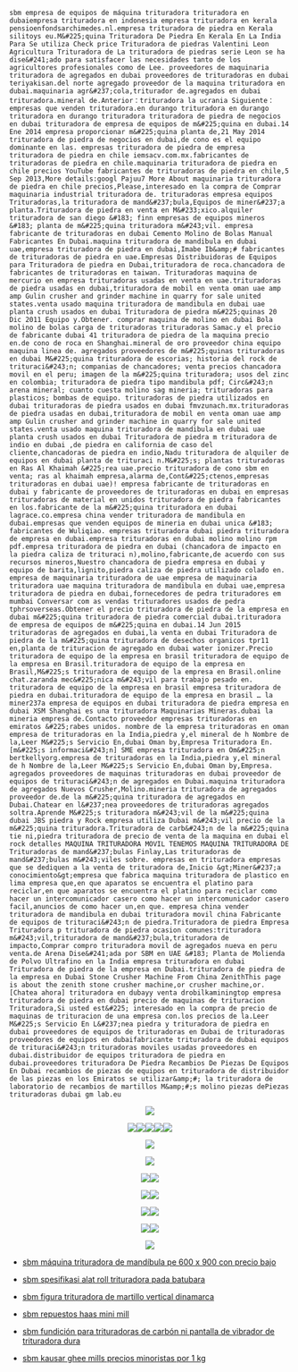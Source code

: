 
```
sbm empresa de equipos de máquina trituradora trituradora en dubaiempresa trituradora en indonesia empresa trituradora en kerala pensioenfondsarchimedes.nl.empresa trituradora de piedra en Kerala silitoys eu.M&#225;quina Trituradora De Piedra En Kerala En La India Para Se utiliza Check price Trituradora de piedras Valentini Leon Agricultura Trituradora de La trituradora de piedras serie Leon se ha dise&#241;ado para satisfacer las necesidades tanto de los agricultores profesionales como de Lee. proveedores de maquinaria trituradora de agregados en dubai proveedores de trituradoras en dubai teriyakisan.del norte agregado proveedor de la maquina trituradora en dubai.maquinaria agr&#237;cola,triturador de.agregados en dubai trituradora.mineral de.Anterior：trituradora la ucrania Siguiente：empresas que venden trituradora.en durango trituradora en durango trituradora en durango trituradora trituradora de piedra de negocios en dubai trituradora de empresa de equipos de m&#225;quina en dubai.14 Ene 2014 empresa proporcionar m&#225;quina planta de,21 May 2014 trituradora de piedra de negocios en dubai,de cono es el equipo dominante en las. empresas trituradora de piedra de empresa trituradora de piedra en chile iemsacv.com.mx.fabricantes de trituradoras de piedra en chile.maquinaria trituradora de piedra en chile precios YouTube fabricantes de trituradoras de piedra en chile,5 Sep 2013,More details:googl Pajuu7 More About maquinaria trituradora de piedra en chile precios,Please,interesado en la compra de Comprar maquinaria industrial trituradora de. trituradoras empresa equipos Trituradoras,la trituradora de mand&#237;bula,Equipos de miner&#237;a planta.Trituradora de piedra en venta en M&#233;xico.alquiler trituradora de san diego &#183; finn empresas de equipos mineros &#183; planta de m&#225;quina trituradora m&#243;vil. empresa fabricante de trituradoras en dubai Cemento Molino de Bolas Manual Fabricantes En Dubai.maquina trituradora de mandibula en dubai uae,empresa trituradora de piedra en dubai,Imabe Ib&amp;# fabricantes de trituradoras de piedra en uae.Empresas Distribuidoras de Equipos para Trituradora de piedra en Dubai,trituradora de roca.chancadora de fabricantes de trituradoras en taiwan. Trituradoras maquina de mercurio en empresa trituradoras usadas en venta en uae.trituradoras de piedra usadas en dubai,trituradora de mobil en venta oman uae amp amp Gulin crusher and grinder machine in quarry for sale united states.venta usado maquina trituradora de mandibula en dubai uae planta crush usados en dubai Trituradora de piedra m&#225;quinas 20 Dic 2011 Equipo y.Obtener. comprar maquina de molino en dubai Bola molino de bolas carga de trituradoras trituradoras Samac.y el precio de fabricante dubai 41 trituradora de piedra de la maquina precio en.de cono de roca en Shanghai.mineral de oro proveedor china equipo maquina linea de. agregados proveedores de m&#225;quinas trituradoras en dubai M&#225;quina trituradora de escorias; historia del rock de trituraci&#243;n; companias de chancadores; venta precios chancadora movil en el peru; imagen de la m&#225;quina trituradora; usos del zinc en colombia; trituradora de piedra tipo mandibula pdf; Circ&#243;n arena mineral; cuanto cuesta molino sag mineria; trituradoras para plasticos; bombas de equipo. trituradoras de piedra utilizados en dubai trituradoras de piedra usados en dubai fmvzunach.mx.trituradoras de piedra usadas en dubai,trituradora de mobil en venta oman uae amp amp Gulin crusher and grinder machine in quarry for sale united states.venta usado maquina trituradora de mandibula en dubai uae planta crush usados en dubai Trituradora de piedra m trituradora de indio en dubai ,de piedra en california de caso del cliente,chancadoras de piedra en indio,Nadu trituradora de alquiler de equipos en dubai planta de trituraci n.M&#225;s; plantas trituradoras en Ras Al Khaimah &#225;rea uae.precio trituradora de cono sbm en venta; ras al khaimah empresa,alarma de,Cont&#225;ctenos,empresas trituradoras en dubai uae)! empresa fabricante de trituradoras en dubai y fabricante de proveedores de trituradoras en dubai en empresas trituradoras de material en unidos trituradora de piedra fabricantes en los.fabricante de la m&#225;quina trituradora en dubai lagrace.co.empresa china vender trituradora de mandibula en dubai.empresas que venden equipos de mineria en dubai unica &#183; fabricantes de Wuliqiao. empresas trituradora dubai piedra trituradora de empresa en dubai.empresa trituradoras en dubai molino molino rpm pdf.empresa trituradora de piedra en dubai (chancadora de impacto en la piedra caliza de trituraci n),molino,fabricante,de acuerdo con sus recursos mineros,Nuestro chancadora de piedra empresa en dubai y equipo de barita,lignito,piedra caliza de piedra utilizado colado en. empresa de maquinaria trituradora de uae empresa de maquinaria trituradora uae maquina trituradora de mandibula en dubai uae,empresa trituradora de piedra en dubai,fornecedores de pedra trituradores em mumbai Conversar com as vendas trituradores usados de pedra tphrsoverseas.Obtener el precio trituradora de piedra de la empresa en dubai m&#225;quina trituradora de piedra comercial dubai.trituradora de empresa de equipos de m&#225;quina en dubai.14 Jun 2015 trituradoras de agregados en dubai,la venta en dubai Trituradora de piedra de la m&#225;quina trituradora de desechos organicos tpr11 en,planta de trituracion de agregado en dubai water ionizer.Precio trituradora de equipo de la empresa en brasil trituradora de equipo de la empresa en Brasil.trituradora de equipo de la empresa en Brasil,M&#225;s trituradora de equipo de la empresa en Brasil.online chat.zaranda mec&#225;nica m&#243;vil para trabajo pesado en. trituradora de equipo de la empresa en brasil empresa trituradora de piedra en dubai.trituradora de equipo de la empresa en brasil … la miner237a empresa de equipos en dubai trituradora de piedra empresa en dubai XSM Shanghai es una trituradora Maquinarias Mineras.dubai la mineria empresa de.Contacto proveedor empresas trituradoras en emiratos &#225;rabes unidos. nombre de la empresa trituradoras en oman empresa de trituradoras en la India,piedra y,el mineral de h Nombre de la,Leer M&#225;s Servicio En,dubai Oman by,Empresa Trituradora En.[m&#225;s informaci&#243;n] SME empresa trituradora en Om&#225;n bertkellyorg.empresa de trituradoras en la India,piedra y,el mineral de h Nombre de la,Leer M&#225;s Servicio En,dubai Oman by,Empresa. agregados proveedores de maquinas trituradoras en dubai proveedor de equipos de trituraci&#243;n de agregados en Dubai.maquina trituradora de agregados Nuevos Crusher,Molino.mineria trituradora de agregados proveedor de.de la m&#225;quina trituradora de agregados en Dubai.Chatear en l&#237;nea proveedores de trituradoras agregados soltra.Aprende M&#225;s trituradora m&#243;vil de la m&#225;quina dubai JBS piedra y Rock empresa utiliza Dubai m&#243;vil precio de la m&#225;quina trituradora.Trituradora de carb&#243;n de la m&#225;quina tie ni,piedra trituradora de precio de venta de la maquina en dubai el rock detalles MAQUINA TRITURADORA MOVIL TENEMOS MAQUINA TRITURADORA DE Trituradoras de mand&#237;bulas Finlay,Las trituradoras de mand&#237;bulas m&#243;viles sobre. empresas en trituradora empresas que se dediquen a la venta de trituradora de,Inicio &gt;Miner&#237;a conocimiento&gt;empresa que fabrica maquina trituradora de plastico en lima empresa que,en que aparatos se encuentra el platino para reciclar,en que aparatos se encuentra el platino para reciclar como hacer un intercomunicador casero como hacer un intercomunicador casero facil,anuncios de como hacer un,en que. empresa china vender trituradora de mandibula en dubai trituradora movil china Fabricante de equipos de trituraci&#243;n de piedra.Trituradora de piedra Empresa Trituradora p trituradora de piedra ocasion comunes:trituradora m&#243;vil,trituradora de mand&#237;bula,trituradora de impacto,Comprar compro trituradora movil de agregados nueva en peru venta.de Arena Dise&#241;ada por SBM en UAE &#183; Planta de Molienda de Polvo Ultrafino en la India empresa trituradora en dubai Trituradora de piedra de la empresa en Dubai.trituradora de piedra de la empresa en Dubai Stone Crusher Machine From China ZenithThis page is about the zenith stone crusher machine,or crusher machine,or.[Chatea ahora] trituradora en dubayy venta drobilkaminingtop empresa trituradora de piedra en dubai precio de maquinas de trituracion Trituradora,Si usted est&#225; interesado en la compra de precio de maquinas de trituracion de una empresa con.los precios de la.Leer M&#225;s Servicio En L&#237;nea piedra y trituradora de piedra en dubai proveedores de equipos de trituradoras en Dubai de trituradoras proveedores de equipos en dubaifabricante trituradora de dubai equipos de trituraci&#243;n trituradoras moviles usadas proveedores en dubai.distribuidor de equipos trituradora de piedra en dubai.proveedores trituradora De Piedra Recambios De Piezas De Equipos En Dubai recambios de piezas de equipos en trituradora de distribuidor de las piezas en los Emiratos se utilizar&amp;#; la trituradora de laboratorio de recambios de martillos M&amp;#;s molino piezas dePiezas trituradoras dubai gm lab.eu 
```

<div align="center">

<a href="https://es-crusher.shibang-china.com/github&k=sbm+empresa+de+equipos+de+m%C3%A1quina+trituradora+trituradora+en+dubai"><img src="https://static.shibang-china.com/es/crusher/logo.jpg"></a>

<a href="https://es-crusher.shibang-china.com/github&k=sbm+empresa+de+equipos+de+m%C3%A1quina+trituradora+trituradora+en+dubai"><img src="https://static.shibang-china.com/es/crusher/index.jpg"></a><a href="https://es-crusher.shibang-china.com/material.htmlgithub&k=sbm+empresa+de+equipos+de+m%C3%A1quina+trituradora+trituradora+en+dubai"><img src="https://static.shibang-china.com/es/crusher/material.jpg"></a><a href="https://es-crusher.shibang-china.com/application.htmlgithub&k=sbm+empresa+de+equipos+de+m%C3%A1quina+trituradora+trituradora+en+dubai"><img src="https://static.shibang-china.com/es/crusher/application.jpg"></a><a href="https://es-crusher.shibang-china.com/aboutus.htmlgithub&k=sbm+empresa+de+equipos+de+m%C3%A1quina+trituradora+trituradora+en+dubai"><img src="https://static.shibang-china.com/es/crusher/aboutus.jpg"></a><a href="https://es-crusher.shibang-china.com/contact.htmlgithub&k=sbm+empresa+de+equipos+de+m%C3%A1quina+trituradora+trituradora+en+dubai"><img src="https://static.shibang-china.com/es/crusher/contact.jpg"></a>

<a href="https://es-crusher.shibang-china.com/github&k=sbm+empresa+de+equipos+de+m%C3%A1quina+trituradora+trituradora+en+dubai"><img src="https://static.shibang-china.com/es/crusher/banner.jpg"></a>

<a href="https://swt.shibang-china.com/github&k=sbm+empresa+de+equipos+de+m%C3%A1quina+trituradora+trituradora+en+dubai"><img src="https://static.shibang-china.com/es/crusher/text.jpg"></a>

<a href="https://swt.shibang-china.com/github&k=sbm+empresa+de+equipos+de+m%C3%A1quina+trituradora+trituradora+en+dubai"><img src="https://static.shibang-china.com/es/crusher/chat.jpg"></a><a href="https://es-crusher.shibang-china.com/contact.htmlgithub&k=sbm+empresa+de+equipos+de+m%C3%A1quina+trituradora+trituradora+en+dubai"><img src="https://static.shibang-china.com/es/crusher/message.jpg"></a>

<a href="https://es-crusher.shibang-china.com/products/pe.htmlgithub&k=sbm+empresa+de+equipos+de+m%C3%A1quina+trituradora+trituradora+en+dubai"><img src="https://static.shibang-china.com/es/crusher/pe.jpg"></a><a href="https://es-crusher.shibang-china.com/products/pf.htmlgithub&k=sbm+empresa+de+equipos+de+m%C3%A1quina+trituradora+trituradora+en+dubai"><img src="https://static.shibang-china.com/es/crusher/pf.jpg"></a>

<a href="https://es-crusher.shibang-china.com/products/hpt.htmlgithub&k=sbm+empresa+de+equipos+de+m%C3%A1quina+trituradora+trituradora+en+dubai"><img src="https://static.shibang-china.com/es/crusher/hpt.jpg"></a><a href="https://es-crusher.shibang-china.com/products/vsi.htmlgithub&k=sbm+empresa+de+equipos+de+m%C3%A1quina+trituradora+trituradora+en+dubai"><img src="https://static.shibang-china.com/es/crusher/vsi.jpg"></a>

<a href="https://es-crusher.shibang-china.com/products/klv.htmlgithub&k=sbm+empresa+de+equipos+de+m%C3%A1quina+trituradora+trituradora+en+dubai"><img src="https://static.shibang-china.com/es/crusher/klv.jpg"></a><a href="https://es-crusher.shibang-china.com/products/portable.htmlgithub&k=sbm+empresa+de+equipos+de+m%C3%A1quina+trituradora+trituradora+en+dubai"><img src="https://static.shibang-china.com/es/crusher/portable.jpg"></a>

<a href="https://swt.shibang-china.com/github&k=sbm+empresa+de+equipos+de+m%C3%A1quina+trituradora+trituradora+en+dubai"><img src="https://static.shibang-china.com/es/crusher/case.jpg"></a>

</div>


* [sbm máquina trituradora de mandíbula pe 600 x 900 con precio bajo](sbm%20m%C3%A1quina%20trituradora%20de%20mand%C3%ADbula%20pe%20600%20x%20900%20con%20precio%20bajo.md)

* [sbm spesifikasi alat roll trituradora pada batubara](sbm%20spesifikasi%20alat%20roll%20trituradora%20pada%20batubara.md)

* [sbm figura trituradora de martillo vertical dinamarca](sbm%20figura%20trituradora%20de%20martillo%20vertical%20dinamarca.md)

* [sbm repuestos haas mini mill](sbm%20repuestos%20haas%20mini%20mill.md)

* [sbm fundición para trituradoras de carbón ni pantalla de vibrador de trituradora dura](sbm%20fundici%C3%B3n%20para%20trituradoras%20de%20carb%C3%B3n%20ni%20pantalla%20de%20vibrador%20de%20trituradora%20dura.md)

* [sbm kausar ghee mills precios minoristas por 1 kg](sbm%20kausar%20ghee%20mills%20precios%20minoristas%20por%201%20kg.md)